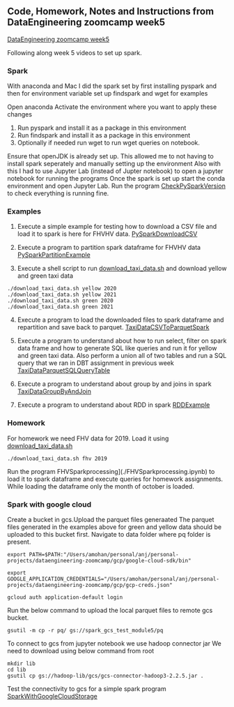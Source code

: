 ## Code, Homework, Notes and Instructions from DataEngineering zoomcamp week5

[DataEngineering zoomcamp week5](https://github.com/DataTalksClub/data-engineering-zoomcamp/tree/main/05-batch) 
<br/>

Following along week 5 videos to set up spark. 

### Spark
With anaconda and Mac I did the spark set by first installing pyspark and then for environment variable set up findspark and wget for examples

Open anaconda
Activate the environment where you want to apply these changes
1. Run pyspark and install it as a package in this environment <br/>
2. Run findspark and install it as a package in this environment<br/>
3. Optionally if needed run wget to run wget queries on notebook.

Ensure that openJDK is already set up. This allowed me to not having to install spark seperately and manually setting up the environment
Also with this I had to use Jupyter Lab (instead of Jupter notebook) to open a jupyter notebook for running the programs
Once the spark is set up start the conda environment and open Jupyter Lab. 
Run the program [CheckPySparkVersion](./CheckPySparkVersion.ipynb) to check everything is running fine.

### Examples

1. Execute a simple example for testing how to download a CSV file and load it to spark is here for FHVHV data. [PySparkDownloadCSV](./PySparkDownloadCSV.ipynb) 

2. Execute a program to partition spark dataframe for FHVHV data [PySparkPartitionExample](./PySparkPartitionExample.ipynb) 

3. Execute a shell script to run [download_taxi_data.sh](./download_taxi_data.sh) and download yellow and green taxi data
```
./download_taxi_data.sh yellow 2020
./download_taxi_data.sh yellow 2021
./download_taxi_data.sh green 2020
./download_taxi_data.sh green 2021
```
4. Execute a program to load the downloaded files to spark dataframe and repartition and save back to parquet. [TaxiDataCSVToParquetSpark](./TaxiDataCSVToParquetSpark.ipynb) 

5. Execute a program to understand about how to run select, filter on spark data frame and how to generate SQL like queries and run it for yellow and green taxi data. Also perform a union all of two tables and run a SQL query that we ran in DBT assignment in previous week [TaxiDataParquetSQLQueryTable](./TaxiDataParquetSQLQueryTable.ipynb) 

6. Execute a program to understand about group by and joins in spark
[TaxiDataGroupByAndJoin](./TaxiDataGroupByAndJoin.ipynb) 


6. Execute a program to understand about RDD in spark
[RDDExample](./RDDExample.ipynb) 


### Homework

For homework we need FHV data for 2019. Load it using [download_taxi_data.sh](./download_taxi_data.sh)
```
./download_taxi_data.sh fhv 2019
```

Run the program FHVSparkprocessing](./FHVSparkprocessing.ipynb) to load it to spark dataframe and execute queries for homework assignments. While loading the dataframe only the month of october is loaded. 

### Spark with google cloud

Create a bucket in gcs.Upload the parquet files generaated 
The parquet files generated in the examples above for green and yellow data should be uploaded to this bucket first. Navigate to data folder where pq folder is present. 
```
export PATH=$PATH:"/Users/amohan/personal/anj/personal-projects/dataengineering-zoomcamp/gcp/google-cloud-sdk/bin"

export GOOGLE_APPLICATION_CREDENTIALS="/Users/amohan/personal/anj/personal-projects/dataengineering-zoomcamp/gcp/gcp-creds.json"

gcloud auth application-default login
```
Run the below command to upload the local parquet files to remote gcs bucket. 
```
gsutil -m cp -r pq/ gs://spark_gcs_test_module5/pq
```

To connect to gcs from jupyter notebook we use hadoop connector jar
We need to download using below command from root
```
mkdir lib
cd lib
gsutil cp gs://hadoop-lib/gcs/gcs-connector-hadoop3-2.2.5.jar .
```
Test the connectivity to gcs for a simple spark program [SparkWithGoogleCloudStorage](./SparkWithGoogleCloudStorage.ipynb) 